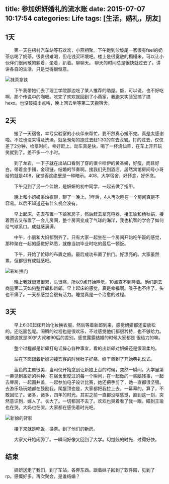 title: 参加妍妍婚礼的流水账
date: 2015-07-07 10:17:54
categories: Life
tags: [生活，婚礼，朋友]
---
## 1天


&emsp;&emsp;第一天在梧村汽车站等石欢欢，小燕相聚。下午跑到沙坡尾一家很有feel的奶茶店喝了奶茶。很贵很难喝，但花钱买环境吧。楼上是很宽敞的榻榻米，可以让小伙伴们很闲散的躺着，坐着，趴着。聊聊天。
聊天的时间总是很快就过去了。讲讲各自的生活，只是觉得很惬意。
<!--more-->
![抹茶拿铁](http://7xk7fp.com1.z0.glb.clouddn.com/IMG_3437.JPG)


&emsp;&emsp;下午我带她们去了理工学院那边吃了某人推荐的助屋。额，可以说，也不好吃啊，那个传说中的咖喱。吃完了欢欢就回到了小燕家，我跑来实验室搞了搞hexo。也没鼓捣出点啥，晚上回去坐等第二天搬宿舍。
## 2天


&emsp;&emsp;搬了一天宿舍，幸亏实验室的小伙伴来帮忙，要不然真心搬不完。真是太感谢啦。不过也没来得及洗澡，就急匆匆的跑过去赶1:30的车去龙岩。打的过去，仅仅差了2分钟，检票时间。幸好赶上。动车真是快，喝了一杯烧仙草，在车上开开玩笑就到了。差不多一个小时。


&emsp;&emsp;到了龙岩，一下子就在出站口看到了穿的很卡哇伊的黄圣妍，好瘦，而且好白。带着金手镯，金项链。结婚的节奏啊。接我们先到酒店，居然宾馆房间号小哥给的就是408，我觉得这绝壁是一种暗示。408，大学宿舍，好怀念，好怀念。


&emsp;&emsp;下午见到了另一个伴娘，是妍妍的初中同学，一起去做了指甲。


&emsp;&emsp;晚上和小妍妍秉烛夜聊，聊了一晚上。1年后，4人再次睡在一个房间真是不容易。以后不知道还有什么机会没有。


&emsp;&emsp;早上起床，先去布置一下娘家房子，然后赶去拿充电器，接王瑜和杨秋娟，接着回去又布置了一会儿房间，整个房间变成了气球的海洋，我也机智的学会了如何给气球系口。成就感满满。


&emsp;&emsp;中午，小丽和大妈都到齐了。只有大家一起坐在一个房间开始吃午饭的感觉，那种聚在一起的感觉好熟悉，就像当初毕业时吃的最后一顿饭。


&emsp;&emsp;下午，开始了忙碌的布置之旅。最后成功布置了拱门。好漂亮的。大家虽然累，但都很有成就感吧。


![彩虹拱门](http://7xk7fp.com1.z0.glb.clouddn.com/IMG_3467.JPG)


&emsp;&emsp;晚上我就很累很累，头很痛，所以9点开始睡觉，10点查不到睡着。他们跑去商量第二天如何整伴郎和新郎。早上起床的感觉，真是幸福啊。嗓子也不疼了，头也不痛了。一天都感觉会很有活力。睡觉真是一个治愈的过程。
## 3天


&emsp;&emsp;早上6:30起床开始化妆换衣服，然后等着新郎到来，感觉妍妍都还蛮放松的。还吃面包呢。闹腾的过程也是很欢乐，不过感觉他们都很矜持，也不够给力。难道这就是30岁大叔和90后的差别。感觉露露结婚的时候大家都是
很给力的嘛。


&emsp;&emsp;整个过程都是新郎打电话操心各种事宜，看的出新郎对妍妍还是很温柔的。


&emsp;&emsp;站在下面跟着新娘迎接宾客的时候肚子好痛，终于熬到了开始典礼仪式。


&emsp;&emsp;蓝色的主题很美，当司仪开始念到让新娘上台的时候，突然一瞬间，大学里第一幕见到圣妍的种种，在宿舍里度过的每一个瞬间，在一起做的一些脑残事，一起去琴房，一起画井盖，一起参加电子设计比赛，她还把手剪了，她一直都很坚强。去游乐场玩她都在鼓励我，爬屋顶也是，大家都把我拉上去。一幕幕的，算了，不敢回忆了。诸多，诸多，四年的时光。其实之前一直都没啥感觉，直到这一刻，突然意识到，嫁人了。长大了。一切都回不去了。欢欢也哭着看了我一眼。瞄到王瑜也在哭。大妈也在哭。大家都在感伤着时光吧。


![新娘的背影](http://7xk7fp.com1.z0.glb.clouddn.com/IMG_3476.JPG)


&emsp;&emsp;接下来就是吃饭，换票。到了他们的新房。


&emsp;&emsp;大家又开始闹腾了。一瞬间好像又回到了大学。幻觉般的时光，过得好快。

## 结束
&emsp;&emsp;妍妍送走了我们，到了车站，各奔东西。跟着妹子回到了软件园，见到了rp。感慨好多。再次聚会，是谁结婚？
